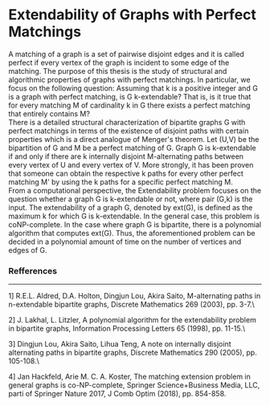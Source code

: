 # Extendability of Graphs with Perfect Matchings
A matching of a graph is a set of pairwise disjoint edges and it is called perfect if every vertex of the graph is incident to some edge of the matching. The purpose of this thesis is the study of structural and algorithmic properties of graphs with perfect matchings. In particular, we focus on the following question: Assuming that k is a positive integer and G is a graph with perfect matching, is G k-extendable? That is, is it true that for every matching M of cardinality k in G there exists a perfect matching that entirely contains M?\
There is a detailed structural characterization of bipartite graphs G with perfect matchings in terms of the existence of disjoint paths with certain properties which is a direct analogue of Menger's theorem. Let (U,V) be the bipartition of G and M be a perfect matching of G. Graph G is k-extendable if and only if there are k internally disjoint M-alternating paths between every vertex of U and every vertex of V. More strongly, it has been proven that someone can obtain the respective k paths for every other perfect matching M' by using the k paths for a specific perfect matching M.\
From a computational perspective, the Extendability problem focuses on the question whether a graph G is k-extendable or not, where pair (G,k) is the input. The extendability of a graph G, denoted by ext(G), is defined as the maximum k for which G is k-extendable. In the general case, this problem is coNP-complete. In the case where graph G is bipartite, there is a polynomial algorithm that computes ext(G). Thus, the aforementioned problem can be decided in a polynomial amount of time on the number of vertices and edges of G.

### Refferences
---------------
1] R.E.L. Aldred, D.A. Holton, Dingjun Lou, Akira Saito, M-alternating paths in n-extendable bipartite graphs, Discrete Mathematics 269 (2003), pp. 3-7.\

2] J. Lakhal, L. Litzler, A polynomial algorithm for the extendability problem in bipartite graphs, Information Processing Letters 65 (1998), pp. 11-15.\

3] Dingjun Lou, Akira Saito, Lihua Teng, A note on internally disjoint alternating paths in bipartite graphs, Discrete Mathematics 290 (2005), pp. 105-108.\

4] Jan Hackfeld, Arie M. C. A. Koster, The matching extension problem in general graphs is co-NP-complete, Springer Science+Business Media, LLC, parti of Springer Nature 2017, J Comb Optim (2018), pp. 854-858.
